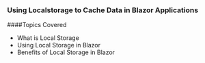 ### Using Localstorage to Cache Data in Blazor Applications

####Topics Covered

- What is Local Storage
- Using Local Storage in Blazor
- Benefits of Local Storage in Blazor
